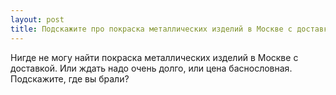 ```yaml
---
layout: post 
title: Подскажите про покраска металлических изделий в Москве с доставкой 
--- 
```

Нигде не могу найти покраска металлических изделий в Москве с доставкой. Или ждать надо очень долго, или цена баснословная. Подскажите, где вы брали?